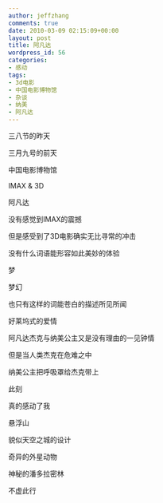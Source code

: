 ```yaml
---
author: jeffzhang
comments: true
date: 2010-03-09 02:15:09+00:00
layout: post
title: 阿凡达
wordpress_id: 56
categories:
- 感动
tags:
- 3d电影
- 中国电影博物馆
- 杂谈
- 纳美
- 阿凡达
---
```


三八节的昨天

三月九号的前天

中国电影博物馆

IMAX & 3D

阿凡达

没有感觉到IMAX的震撼

但是感受到了3D电影确实无比寻常的冲击

没有什么词语能形容如此美妙的体验

梦

梦幻

也只有这样的词能苍白的描述所见所闻

好莱坞式的爱情

阿凡达杰克与纳美公主又是没有理由的一见钟情

但是当人类杰克在危难之中

纳美公主把呼吸罩给杰克带上

此刻

真的感动了我

悬浮山

貌似天空之城的设计

奇异的外星动物

神秘的潘多拉密林

不虚此行
